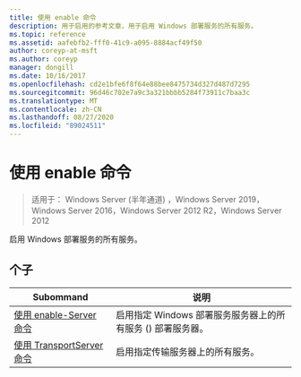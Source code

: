 ```yaml
---
title: 使用 enable 命令
description: 用于启用的参考文章，用于启用 Windows 部署服务的所有服务。
ms.topic: reference
ms.assetid: aafebfb2-fff0-41c9-a095-8884acf49f50
author: coreyp-at-msft
ms.author: coreyp
manager: dongill
ms.date: 10/16/2017
ms.openlocfilehash: cd2e1bfe6f8f64e88bee8475734d327d487d7295
ms.sourcegitcommit: 96d46c702e7a9c3a321bbbb5284f73911c7baa3c
ms.translationtype: MT
ms.contentlocale: zh-CN
ms.lasthandoff: 08/27/2020
ms.locfileid: "89024511"
---
```

# <a name="using-the-enable-command"></a>使用 enable 命令

> 适用于： Windows Server (半年通道) ，Windows Server 2019，Windows Server 2016，Windows Server 2012 R2，Windows Server 2012

启用 Windows 部署服务的所有服务。

## <a name="subcommands"></a>个子
|Subommand|说明|
|-------|--------|
|[使用 enable-Server 命令](using-the-enable-server-command.md)|启用指定 Windows 部署服务服务器上的所有服务 () 部署服务器。|
|[使用 TransportServer 命令](using-the-enable-transportserver-command.md)|启用指定传输服务器上的所有服务。|
